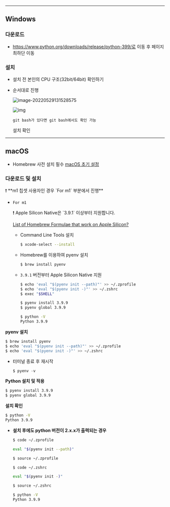 ------

## Windows

### 다운로드

- https://www.python.org/downloads/release/python-399/로 이동 후 페이지 최하단 이동

### 설치

- 설치 전 본인의 CPU 구조(32bit/64bit) 확인하기

- 순서대로 진행

  ![image-20220529131528575](C:\Users\dheld\AppData\Roaming\Typora\typora-user-images\image-20220529131528575.png)

  ![img](https://s3-us-west-2.amazonaws.com/secure.notion-static.com/2b471011-b4ff-4385-aa29-4109993cf7c1/4.png)

  `git bash가 있다면 git bash에서도 확인 가능`

  설치 확인

------

## macOS

- Homebrew 사전 설치 필수 [macOS 초기 설정](https://www.notion.so/macOS-52abdd7d62604f90b99b970abd3054bb)

### 다운로드 및 설치

<aside> ❗ **m1 칩셋 사용자인 경우 `For m1` 부분에서 진행**

</aside>

- `For m1`

  <aside> ❗ Apple Silicon Native은 `3.9.1` 이상부터 지원합니다.

  </aside>

  [List of Homebrew Formulae that work on Apple Silicon?](https://doesitarm.com/kind/homebrew/)

  - Command Line Tools 설치

    ```bash
    $ xcode-select --install
    ```

  - Homebrew를 이용하여 pyenv 설치

    ```bash
    $ brew install pyenv
    ```

  - `3.9.1` 버전부터 Apple Silicon Native 지원

    ```bash
    $ echo 'eval "$(pyenv init --path)"' >> ~/.zprofile
    $ echo 'eval "$(pyenv init -)"' >> ~/.zshrc
    $ exec "$SHELL"
    
    $ pyenv install 3.9.9
    $ pyenv global 3.9.9
    ```

    ```bash
    $ python -V
    Python 3.9.9
    ```

**pyenv 설치**

```bash
$ brew install pyenv
$ echo 'eval "$(pyenv init --path)"' >> ~/.zprofile
$ echo 'eval "$(pyenv init -)"' >> ~/.zshrc
```

- 터미널 종료 후 재시작

  ```python
  $ pyenv -v
  ```

**Python 설치 및 적용**

```bash
$ pyenv install 3.9.9
$ pyenv global 3.9.9
```

**설치 확인**

```bash
$ python -V
Python 3.9.9
```

- **설치 후에도 python 버전이 2.x.x가 출력되는 경우**

  ```bash
  $ code ~/.zprofile
  ```

  ```bash
  eval "$(pyenv init --path)"
  ```

  ```bash
  $ source ~/.zprofile 
  ```

  ```bash
  $ code ~/.zshrc
  ```

  ```bash
  eval "$(pyenv init -)"
  ```

  ```bash
  $ source ~/.zshrc
  ```

  ```bash
  $ python -V
  Python 3.9.9
  ```